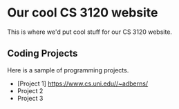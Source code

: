 # Our cool CS 3120 website
This is where we'd put cool stuff for our CS 3120 website. 

## Coding Projects
Here is a sample of programming projects. 
* [Project 1] https://www.cs.uni.edu//~adberns/
* Project 2
* Project 3
